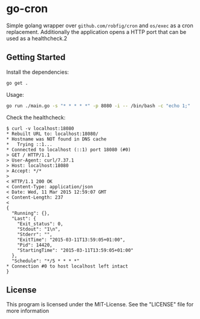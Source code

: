 # go-cron

Simple golang wrapper over `github.com/robfig/cron` and `os/exec` as a cron replacement.
Additionally the application opens a HTTP port that can be used as a healthcheck.2

## Getting Started

Install the dependencies:

```bash
go get .
```

Usage:

```bash
go run ./main.go -s "* * * * *" -p 8080 -i -- /bin/bash -c "echo 1;"
```

Check the healthcheck:

```
$ curl -v localhost:18080
* Rebuilt URL to: localhost:18080/
* Hostname was NOT found in DNS cache
*   Trying ::1...
* Connected to localhost (::1) port 18080 (#0)
> GET / HTTP/1.1
> User-Agent: curl/7.37.1
> Host: localhost:18080
> Accept: */*
>
< HTTP/1.1 200 OK
< Content-Type: application/json
< Date: Wed, 11 Mar 2015 12:59:07 GMT
< Content-Length: 237
<
{
  "Running": {},
  "Last": {
    "Exit_status": 0,
    "Stdout": "1\n",
    "Stderr": "",
    "ExitTime": "2015-03-11T13:59:05+01:00",
    "Pid": 14420,
    "StartingTime": "2015-03-11T13:59:05+01:00"
  },
  "Schedule": "*/5 * * * *"
* Connection #0 to host localhost left intact
}
```

## License

This program is licensed under the MIT-License. See the "LICENSE" file for more information
